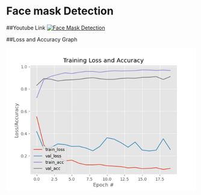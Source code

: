 # Face mask Detection

##Youtube Link
[![Face Mask Detection](https://img.youtube.com/vi/mcZ62541qm4/0.jpg)](https://www.youtube.com/watch?v=mcZ62541qm4)


##Loss and Accuracy Graph

![Plot](https://github.com/amide-inc/mask-detection/blob/master/plot.png?raw=true)
